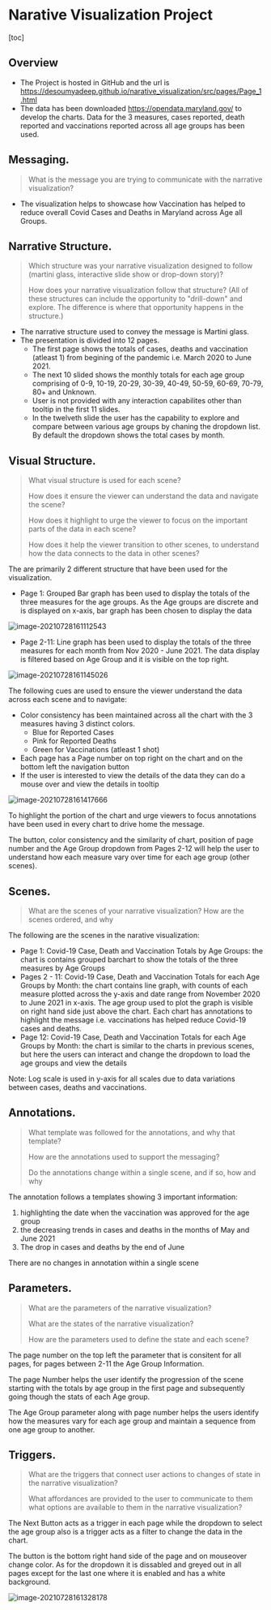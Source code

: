 # Narative Visualization Project

[toc]

## Overview

- The Project is hosted in GitHub and the url is https://desoumyadeep.github.io/narative_visualization/src/pages/Page_1.html
- The data has been downloaded https://opendata.maryland.gov/ to develop the charts. Data for the 3 measures, cases reported, death reported and vaccinations reported across all age groups has been used.

## Messaging. 

> What is the message you are trying to communicate with the narrative visualization?

- The visualization helps to showcase how Vaccination has helped to reduce overall Covid Cases and Deaths in Maryland across Age all Groups. 

## Narrative Structure. 

> Which structure was your narrative visualization designed to follow (martini glass, interactive slide show or drop-down story)? 
>
> How does your narrative visualization follow that structure? (All of these structures can include the opportunity to "drill-down" and explore. The difference is where that opportunity happens in the structure.)

- The narrative structure used to convey the message is Martini glass. 
- The presentation is divided into 12 pages. 
  - The first page shows the totals of cases, deaths and vaccination (atleast 1) from begining of the pandemic i.e. March 2020 to June 2021. 
  - The next 10 slided shows the monthly totals for each age group comprising of 0-9, 10-19, 20-29, 30-39, 40-49, 50-59, 60-69, 70-79, 80+ and Unknown. 
  - User is not provided with any interaction capabilites other than tooltip in the first 11 slides.
  - In the twelveth slide the user has the capability to explore and compare between various age groups by chaning the dropdown list. By default the dropdown shows the total cases by month. 

## Visual Structure. 

> What visual structure is used for each scene? 
>
> How does it ensure the viewer can understand the data and navigate the scene? 
>
> How does it highlight to urge the viewer to focus on the important parts of the data in each scene? 
>
> How does it help the viewer transition to other scenes, to understand how the data connects to the data in other scenes?



The are primarily 2 different structure that have been used for the visualization.

- Page 1: Grouped Bar graph has been used to display the totals of the three measures for the age groups. As the Age groups are discrete and is displayed on x-axis, bar graph has been chosen to display the data

![image-20210728161112543](readme.assets/image-20210728161112543.png)

- Page 2-11: Line graph has been used to display the totals of the three measures for each month from Nov 2020 - June 2021. The data display is filtered based on Age Group and it is visible on the top right. 

![image-20210728161145026](readme.assets/image-20210728161145026.png)

The following cues are used to ensure the viewer understand the data across each scene and to navigate:

- Color consistency has been maintained across all the chart with the 3 measures having 3 distinct colors.
  - Blue for Reported Cases
  - Pink for Reported Deaths
  - Green for Vaccinations (atleast 1 shot) 
- Each page has a Page number on top right on the chart and on the bottom left the navigation button
- If the user is interested to view the details of the data they can do a mouse over and view the details in tooltip

![image-20210728161417666](readme.assets/image-20210728161417666.png)

To highlight the portion of the chart and urge viewers to focus annotations have been used in every chart to drive home the message. 

The button, color consistency and the similarity of chart, position of page number and the Age Group dropdown from Pages 2-12 will help the user to understand how each measure vary over time for each age group (other scenes). 

## Scenes. 

> What are the scenes of your narrative visualization?  How are the scenes ordered, and why

The following are the scenes in the narative visualization:

- Page 1: Covid-19 Case, Death and Vaccination Totals by Age Groups: the chart is contains grouped barchart to show the totals of the three measures by Age Groups
- Pages 2 - 11: Covid-19 Case, Death and Vaccination Totals for each Age Groups by Month: the chart contains line graph, with counts of each measure plotted across the y-axis and date range from November 2020 to June 2021 in x-axis. The age group used to plot the graph is visible on right hand side just above the chart. Each chart has annotations to highlight the message i.e. vaccinations has helped reduce Covid-19 cases and deaths.
- Page 12:  Covid-19 Case, Death and Vaccination Totals for each Age Groups by Month: the chart is similar to the charts in previous scenes, but here the users can interact and change the dropdown to load  the age groups and view the details

Note: Log scale is used in y-axis for all scales due to data variations between cases, deaths and vaccinations.

## Annotations. 

> What template was followed for the annotations, and why that template? 
>
> How are the annotations used to support the messaging? 
>
> Do the annotations change within a single scene, and if so, how and why



The annotation follows a templates showing 3 important information:

1. highlighting the date when the vaccination was approved for the age group
2. the decreasing trends in cases and deaths in the months of May and June 2021
3. The drop in cases and deaths by the end of June

There are no changes in annotation within a single scene

## Parameters. 

> What are the parameters of the narrative visualization? 
>
> What are the states of the narrative visualization? 
>
> How are the parameters used to define the state and each scene?

The page number on the top left the parameter that is consitent for all pages, for pages between 2-11 the Age Group Information.

The page Number helps the user identify the progression of the scene starting with the totals by age group in the first page and subsequently going though the stats of each Age group.

The Age Group parameter along with page number helps the users identify how the measures vary for each age group and maintain a sequence from one age group to another. 

## Triggers. 

> What are the triggers that connect user actions to changes of state in the narrative visualization? 
>
> What affordances are provided to the user to communicate to them what options are available to them in the narrative visualization?

The Next Button acts as a trigger in each page while the dropdown to select the age group also is a trigger acts as a filter to change the data in the chart.

The button is the bottom right hand side of the page and on mouseover change color. As for the dropdown it is dissabled and greyed out in all pages except for the last one where it is enabled and has a white background.

![image-20210728161328178](readme.assets/image-20210728161328178.png)